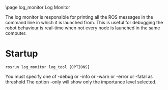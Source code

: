 \page log_monitor Log Monitor

The log monitor is responsible for printing all the ROS messages in the command line in which it is launched from. This is useful for debugging the robot behaviour is real-time when not every node is launched in the same computer.

# Startup

	rosrun log_monitor log_tool [OPTIONS]

You must specify one of -debug or -info or -warn or -error or -fatal as threshold
The option -only will show only the importance level selected.